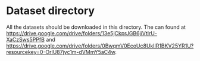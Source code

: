 # Dataset directory
All the datasets should be downloaded in this directory. The can found at https://drive.google.com/drive/folders/13e5jCkprJGB6jiVtIrU-XaCzSws5PPfB and https://drive.google.com/drive/folders/0BwqmV0EcoUc8UklIR1BKV25YR1U?resourcekey=0-OrlU87jyc1m-dVMmY5aC4w.
